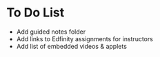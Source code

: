 # To Do List
- Add guided notes folder
- Add links to Edfinity assignments for instructors
- Add list of embedded videos & applets

